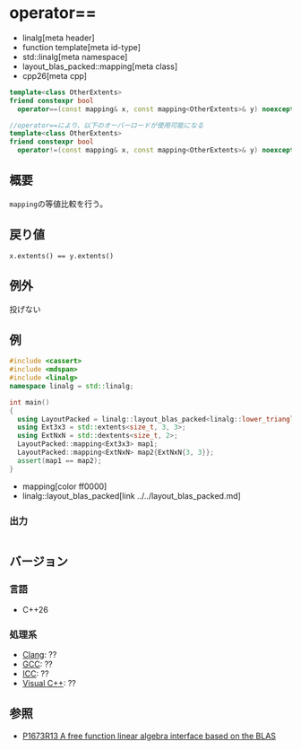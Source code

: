 # operator==
* linalg[meta header]
* function template[meta id-type]
* std::linalg[meta namespace]
* layout_blas_packed::mapping[meta class]
* cpp26[meta cpp]

```cpp
template<class OtherExtents>
friend constexpr bool
  operator==(const mapping& x, const mapping<OtherExtents>& y) noexcept;

//operator==により、以下のオーバーロードが使用可能になる        
template<class OtherExtents>
friend constexpr bool
  operator!=(const mapping& x, const mapping<OtherExtents>& y) noexcept;
```

## 概要
`mapping`の等値比較を行う。


## 戻り値
`x.extents() == y.extents()`


## 例外
投げない


## 例
```cpp example
#include <cassert>
#include <mdspan>
#include <linalg>
namespace linalg = std::linalg;

int main()
{
  using LayoutPacked = linalg::layout_blas_packed<linalg::lower_triangle_t, linalg::column_major_t>;
  using Ext3x3 = std::extents<size_t, 3, 3>;
  using ExtNxN = std::dextents<size_t, 2>;
  LayoutPacked::mapping<Ext3x3> map1;
  LayoutPacked::mapping<ExtNxN> map2{ExtNxN{3, 3}};
  assert(map1 == map2);
}
```
* mapping[color ff0000]
* linalg::layout_blas_packed[link ../../layout_blas_packed.md]


### 出力
```
```


## バージョン
### 言語
- C++26

### 処理系
- [Clang](/implementation.md#clang): ??
- [GCC](/implementation.md#gcc): ??
- [ICC](/implementation.md#icc): ??
- [Visual C++](/implementation.md#visual_cpp): ??


## 参照
- [P1673R13 A free function linear algebra interface based on the BLAS](https://www.open-std.org/jtc1/sc22/wg21/docs/papers/2023/p1673r13.html)
